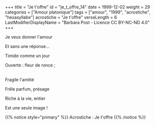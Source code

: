 +++
title = "Je t'offre"
id = "je_t_offre_14"
date = 1999-12-02
weight = 29
categories = ["Amour platonique"]
tags = ["amour", "1999", "acrostiche", "hexasyllabe"]
acrostiche = "Je t'offre"
verseLength = 6
LastModifierDisplayName = "Barbara Post - Licence CC BY-NC-ND 4.0"
+++

Je veux donner l'amour

Et sans une réponse...

Timide comme un jour

Ouverte : fleur de ronce ;

 \
Fragile l'amitié

Frêle parfum, présage

Riche à la vie, entier

Est une seule image !

{{% notice style="primary" %}}
Acrostiche : Je t'offre
{{% /notice %}}
